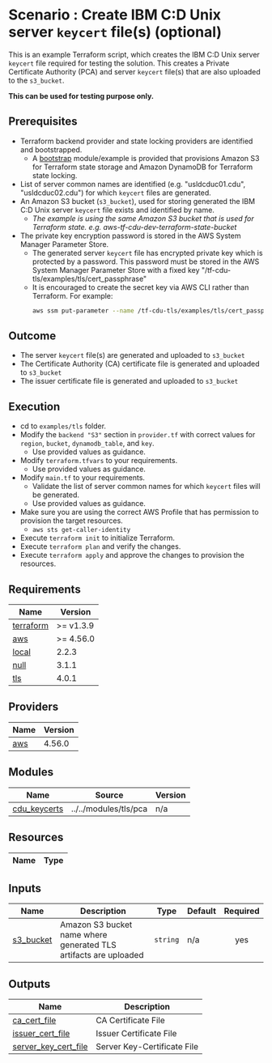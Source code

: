 # Scenario : Create IBM C:D Unix server `keycert` file(s) (optional)
This is an example Terraform script, which creates the IBM C:D Unix server `keycert` file required for testing the solution. This creates a Private Certificate Authority (PCA) and server `keycert` file(s) that are also uploaded to the `s3_bucket`.

**This can be used for testing purpose only.**

## Prerequisites
- Terraform backend provider and state locking providers are identified and bootstrapped.
    - A [bootstrap](../bootstrap) module/example is provided that provisions Amazon S3 for Terraform state storage and Amazon DynamoDB for Terraform state locking.
- List of server common names are identified (e.g. "usldcduc01.cdu", "usldcduc02.cdu") for which `keycert` files are generated.
- An Amazon S3 bucket (`s3_bucket`), used for storing generated the IBM C:D Unix server `keycert` file exists and identified by name.
    - *The example is using the same Amazon S3 bucket that is used for Terraform state. e.g. aws-tf-cdu-dev-terraform-state-bucket*
- The private key encryption password is stored in the AWS System Manager Parameter Store.
    - The generated server `keycert` file has encrypted private key which is protected by a password. This password must be stored in the AWS System Manager Parameter Store with a fixed key "/tf-cdu-tls/examples/tls/cert_passphrase"
    - It is encouraged to create the secret key via AWS CLI rather than Terraform. For example:
        ```bash
        aws ssm put-parameter --name /tf-cdu-tls/examples/tls/cert_passphrase --value changeme --type SecureString --overwrite
        ```

## Outcome
- The server `keycert` file(s) are generated and uploaded to `s3_bucket`
- The Certificate Authority (CA) certificate file is generated and uploaded to `s3_bucket`
- The issuer certificate file is generated and uploaded to `s3_bucket`

## Execution

- cd to `examples/tls` folder.
- Modify the `backend "S3"` section in `provider.tf` with correct values for `region`, `bucket`, `dynamodb_table`, and `key`.
    - Use provided values as guidance.
- Modify `terraform.tfvars` to your requirements.
    - Use provided values as guidance.
- Modify `main.tf` to your requirements.
    - Validate the list of server common names for which `keycert` files will be generated.
    - Use provided values as guidance.
- Make sure you are using the correct AWS Profile that has permission to provision the target resources.
    - `aws sts get-caller-identity`
- Execute `terraform init` to initialize Terraform.
- Execute `terraform plan` and verify the changes.
- Execute `terraform apply` and approve the changes to provision the resources.

<!-- BEGIN_TF_DOCS -->
## Requirements

| Name | Version |
|------|---------|
| <a name="requirement_terraform"></a> [terraform](#requirement\_terraform) | >= v1.3.9 |
| <a name="requirement_aws"></a> [aws](#requirement\_aws) | >= 4.56.0 |
| <a name="requirement_local"></a> [local](#requirement\_local) | 2.2.3 |
| <a name="requirement_null"></a> [null](#requirement\_null) | 3.1.1 |
| <a name="requirement_tls"></a> [tls](#requirement\_tls) | 4.0.1 |

## Providers

| Name | Version |
|------|---------|
| <a name="provider_aws"></a> [aws](#provider\_aws) | 4.56.0 |

## Modules

| Name | Source | Version |
|------|--------|---------|
| <a name="module_cdu_keycerts"></a> [cdu\_keycerts](#module\_cdu\_keycerts) | ../../modules/tls/pca | n/a |

## Resources

| Name | Type |
|------|------|

## Inputs

| Name | Description | Type | Default | Required |
|------|-------------|------|---------|:--------:|
| <a name="input_s3_bucket"></a> [s3\_bucket](#input\_s3\_bucket) | Amazon S3 bucket name where generated TLS artifacts are uploaded | `string` | n/a | yes |

## Outputs

| Name | Description |
|------|-------------|
| <a name="output_ca_cert_file"></a> [ca\_cert\_file](#output\_ca\_cert\_file) | CA Certificate File |
| <a name="output_issuer_cert_file"></a> [issuer\_cert\_file](#output\_issuer\_cert\_file) | Issuer Certificate File |
| <a name="output_server_key_cert_file"></a> [server\_key\_cert\_file](#output\_server\_key\_cert\_file) | Server Key-Certificate File |
<!-- END_TF_DOCS -->
